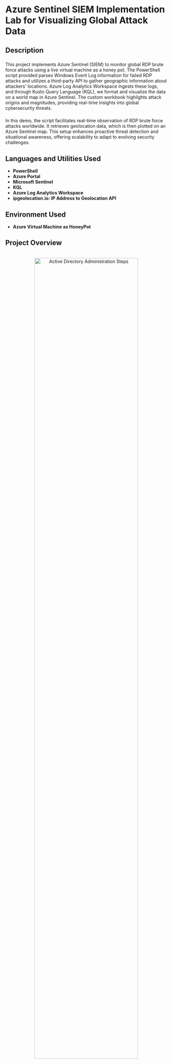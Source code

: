 <h1>Azure Sentinel SIEM Implementation Lab for Visualizing Global Attack Data</h1>

<h2>Description</h2>

###
This project implements Azure Sentinel (SIEM) to monitor global RDP brute force attacks using a live virtual machine as a honey pot. The PowerShell script provided parses Windows Event Log information for failed RDP attacks and utilizes a third-party API to gather geographic information about attackers' locations. Azure Log Analytics Workspace ingests these logs, and through Kusto Query Language (KQL), we format and visualize the data on a world map in Azure Sentinel. The custom workbook highlights attack origins and magnitudes, providing real-time insights into global cybersecurity threats.

###
In this demo, the script facilitates real-time observation of RDP brute force attacks worldwide. It retrieves geolocation data, which is then plotted on an Azure Sentinel map. This setup enhances proactive threat detection and situational awareness, offering scalability to adapt to evolving security challenges.
<h2>Languages and Utilities Used</h2>

- <b>PowerShell</b> 
- <b>Azure Portal</b>
- <b>Microsoft Sentinel</b>
- <b>KQL</b>
- <b>Azure Log Analytics Workspace</b>
- <b>ipgeolocation.io: IP Address to Geolocation API</b>

<h2>Environment Used </h2>

- <b>Azure Virtual Machine as HoneyPot</b>

<h2>Project Overview</h2>
<p align="center">
<br/>
<img src="https://i.imgur.com/CMna52Y.jpeg" height="80%" width="80%" alt="Active Directory Administration Steps"/>
 <br />
</p>

<h2>Screenshots of Key Stages:</h2>

<p align="center">
<br />
1. Launching the honeypot-vm Virtual Machine: <br/>
<img src="https://i.imgur.com/opALJoi.jpeg" height="80%" width="80%" alt="Active Directory Administration Steps"/>
<br />
<br />
2. Disable Windows Firewall to make the honeypot-vm vulnerable to attackers:  <br/>
<img src="https://i.imgur.com/U7QJkPw.jpeg" height="80%" width="80%" alt="Active Directory Administration Steps"/>
<br />
<br />
3. Using Attacker IP Address from Event Viewer in lookup tool to get Geolocation Data:  <br/>
<img src="https://i.imgur.com/kovlmno.jpeg" height="80%" width="80%" alt="Active Directory Administration Steps"/>
<br />
<br />
4. Log Exporter Powershell Script in Action (Automates process shown in previous screenshot Using API key): <br/>
<img src="https://i.imgur.com/L6IKE6l.jpeg" height="80%" width="80%" alt="Active Directory Administration Steps"/>
<br />
<br />
5. Log Analytics Workspace Raw Custom Log Data:  <br/>
<img src="https://i.imgur.com/VECGZf6.jpeg" height="80%" width="80%" alt="Active Directory Administration Steps"/>
<br />
<br />
6. Log Analytics Workspace Formatting Raw Geo-Data into Readable Columns Using Query:  <br/>
<img src="https://i.imgur.com/71yc0qK.jpeg" height="80%" width="80%" alt="Active Directory Administration Steps"/>
<br />
<br />
7. Setting up Map in Sentinel with Latitude and Longitude:  <br/>
<img src="https://i.imgur.com/U7QJkPw.jpeg" height="80%" width="80%" alt="Active Directory Administration Steps"/>
<br />
<br />
8. Report of Failed RDP Attacks on World Map in first few hours:  <br/>
<img src="https://i.imgur.com/BcnCTA5.jpeg" height="80%" width="80%" alt="Active Directory Administration Steps"/>
<br />
<br />
9. "Report of Failed RDP Attacks on World Map 48 Hours Later:  <br/>
<img src="https://i.imgur.com/oalMIgi.jpeg" height="80%" width="80%" alt="Active Directory Administration Steps"/>
<br />
</p>

<!--
 ```diff
- text in red
+ text in green
! text in orange
# text in gray
@@ text in purple (and bold)@@
```
--!>
